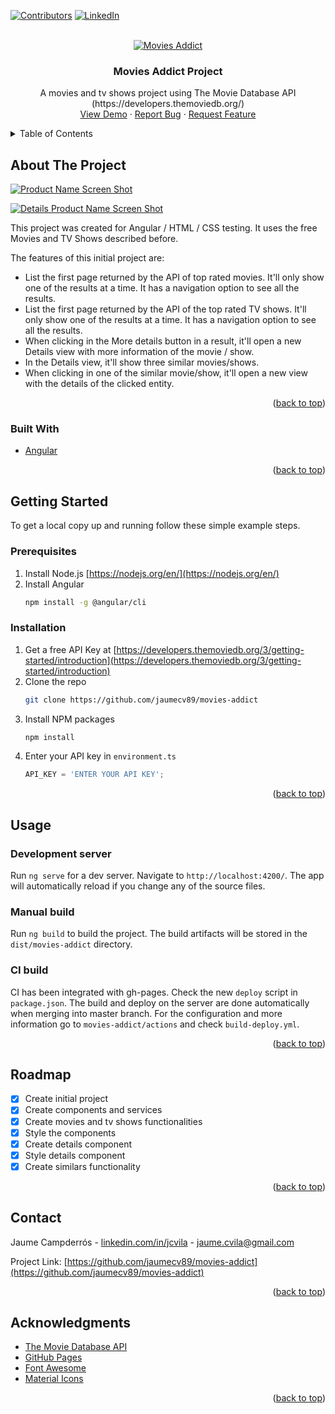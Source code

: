 <div id="top"></div>

[![Contributors][contributors-shield]][contributors-url]
[![LinkedIn][linkedin-shield]][linkedin-url]

<br />
<div align="center">
  <a href="https://jaumecv89.github.io/movies-addict">
    <img src="https://jaumecv89.github.io/movies-addict/logo.a2c5d2b15f16e9de.png" alt="Movies Addict">
  </a>

  <h3 align="center">Movies Addict Project</h3>

  <p align="center">
    A movies and tv shows project using The Movie Database API (https://developers.themoviedb.org/)
    <br />
    <a href="https://jaumecv89.github.io/movies-addict/movies">View Demo</a>
    ·
    <a href="https://github.com/jaumecv89/movies-addict/issues">Report Bug</a>
    ·
    <a href="https://github.com/jaumecv89/movies-addict/issues">Request Feature</a>
  </p>
</div>



<details>
  <summary>Table of Contents</summary>
  <ol>
    <li>
      <a href="#about-the-project">About The Project</a>
      <ul>
        <li><a href="#built-with">Built With</a></li>
      </ul>
    </li>
    <li>
      <a href="#getting-started">Getting Started</a>
      <ul>
        <li><a href="#prerequisites">Prerequisites</a></li>
        <li><a href="#installation">Installation</a></li>
      </ul>
    </li>
    <li>
      <a href="#usage">Usage</a>
      <ul>
        <li><a href="#usage">Development server</a></li>
        <li><a href="#usage">Manual build</a></li>
        <li><a href="#usage">CI build</a></li>
      </ul>
    </li>
    <li><a href="#roadmap">Roadmap</a></li>
    <li><a href="#contact">Contact</a></li>
    <li><a href="#acknowledgments">Acknowledgments</a></li>
  </ol>
</details>



## About The Project

[![Product Name Screen Shot][product-screenshot]](https://jaumecv89.github.io/movies-addict)

[![Details Product Name Screen Shot][datails-product-screenshot]](https://jaumecv89.github.io/movies-addict)

This project was created for Angular / HTML / CSS testing. It uses the free Movies and TV Shows described before.

The features of this initial project are:
- List the first page returned by the API of top rated movies. It'll only show one of the results at a time. It has a navigation option to see all the results.
- List the first page returned by the API of the top rated TV shows. It'll only show one of the results at a time. It has a navigation option to see all the results.
- When clicking in the More details button in a result, it'll open a new Details view with more information of the movie / show.
- In the Details view, it'll show three similar movies/shows.
- When clicking in one of the similar movie/show, it'll open a new view with the details of the clicked entity.

<p align="right">(<a href="#top">back to top</a>)</p>



### Built With

* [Angular](https://angular.io/)

<p align="right">(<a href="#top">back to top</a>)</p>



## Getting Started

To get a local copy up and running follow these simple example steps.

### Prerequisites

1. Install Node.js [https://nodejs.org/en/](https://nodejs.org/en/)
2. Install Angular
   ```sh
   npm install -g @angular/cli
   ```

### Installation

1. Get a free API Key at [https://developers.themoviedb.org/3/getting-started/introduction](https://developers.themoviedb.org/3/getting-started/introduction)
2. Clone the repo
   ```sh
   git clone https://github.com/jaumecv89/movies-addict
   ```
3. Install NPM packages
   ```sh
   npm install
   ```
4. Enter your API key in `environment.ts`
   ```js
   API_KEY = 'ENTER YOUR API KEY';
   ```

<p align="right">(<a href="#top">back to top</a>)</p>



## Usage

### Development server

Run `ng serve` for a dev server. Navigate to `http://localhost:4200/`. The app will automatically reload if you change any of the source files.

### Manual build

Run `ng build` to build the project. The build artifacts will be stored in the `dist/movies-addict` directory.

### CI build

CI has been integrated with gh-pages. Check the new `deploy` script in `package.json`. The build and deploy on the server are done automatically when merging into master branch. For the configuration and more information go to `movies-addict/actions` and check `build-deploy.yml`.

<p align="right">(<a href="#top">back to top</a>)</p>



## Roadmap

- [x] Create initial project
- [x] Create components and services
- [X] Create movies and tv shows functionalities
- [x] Style the components
- [x] Create details component
- [X] Style details component
- [x] Create similars functionality

<p align="right">(<a href="#top">back to top</a>)</p>



## Contact

Jaume Campderrós - [linkedin.com/in/jcvila](https://www.linkedin.com/in/jcvila/) - jaume.cvila@gmail.com

Project Link: [https://github.com/jaumecv89/movies-addict](https://github.com/jaumecv89/movies-addict)

<p align="right">(<a href="#top">back to top</a>)</p>



## Acknowledgments

* [The Movie Database API](https://www.themoviedb.org/documentation/api)
* [GitHub Pages](https://pages.github.com)
* [Font Awesome](https://fontawesome.com)
* [Material Icons](https://material.angular.io/components/icon/overview)

<p align="right">(<a href="#top">back to top</a>)</p>



[contributors-shield]: https://img.shields.io/github/contributors/othneildrew/Best-README-Template.svg?style=for-the-badge
[contributors-url]: https://github.com/jaumecv89/movies-addict/graphs/contributors
[linkedin-shield]: https://img.shields.io/badge/-LinkedIn-black.svg?style=for-the-badge&logo=linkedin&colorB=555
[linkedin-url]: https://www.linkedin.com/in/jcvila
[product-screenshot]: images/main_screenshot.png
[datails-product-screenshot]: images/details_screenshot.png
